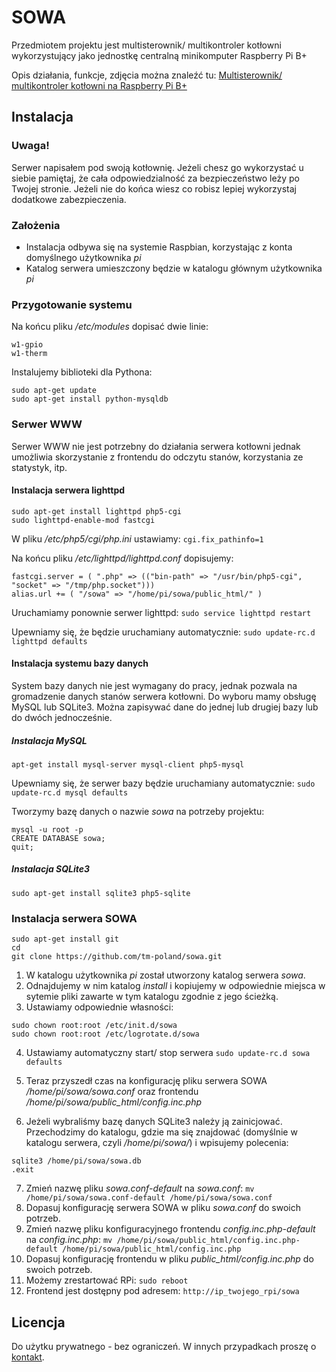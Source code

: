 # SOWA
Przedmiotem projektu jest multisterownik/ multikontroler kotłowni wykorzystujący jako jednostkę centralną minikomputer Raspberry Pi B+

Opis działania, funkcje, zdjęcia można znaleźć tu: [Multisterownik/ multikontroler kotłowni na Raspberry Pi B+](http://www.elektroda.pl/rtvforum/topic2962538.html)

## Instalacja
### Uwaga!
Serwer napisałem pod swoją kotłownię. Jeżeli chesz go wykorzystać u siebie pamiętaj, że cała odpowiedzialność za bezpieczeństwo leży po Twojej stronie. Jeżeli nie do końca wiesz co robisz lepiej wykorzystaj dodatkowe zabezpieczenia. 

### Założenia
* Instalacja odbywa się na systemie Raspbian, korzystając z konta domyślnego użytkownika *pi*
* Katalog serwera umieszczony będzie w katalogu głównym użytkownika *pi*

### Przygotowanie systemu
Na końcu pliku */etc/modules* dopisać dwie linie:
```
w1-gpio
w1-therm
```

Instalujemy biblioteki dla Pythona:
```
sudo apt-get update
sudo apt-get install python-mysqldb
```

### Serwer WWW
Serwer WWW nie jest potrzebny do działania serwera kotłowni jednak umożliwia skorzystanie z frontendu do odczytu stanów, korzystania ze statystyk, itp.

#### Instalacja serwera lighttpd
```
sudo apt-get install lighttpd php5-cgi
sudo lighttpd-enable-mod fastcgi
```
W pliku */etc/php5/cgi/php.ini* ustawiamy:
`cgi.fix_pathinfo=1`

Na końcu pliku */etc/lighttpd/lighttpd.conf* dopisujemy: 
```
fastcgi.server = ( ".php" => (("bin-path" => "/usr/bin/php5-cgi", "socket" => "/tmp/php.socket")))
alias.url += ( "/sowa" => "/home/pi/sowa/public_html/" )
```
Uruchamiamy ponownie serwer lighttpd:
`sudo service lighttpd restart`

Upewniamy się, że będzie uruchamiany automatycznie:
`sudo update-rc.d lighttpd defaults`

#### Instalacja systemu bazy danych
System bazy danych nie jest wymagany do pracy, jednak pozwala na gromadzenie danych stanów serwera kotłowni. Do wyboru mamy obsługę MySQL lub SQLite3. Można zapisywać dane do jednej lub drugiej bazy lub do dwóch jednocześnie.

##### Instalacja MySQL
`apt-get install mysql-server mysql-client php5-mysql`

Upewniamy się, że serwer bazy będzie uruchamiany automatycznie:
`sudo update-rc.d mysql defaults`

Tworzymy bazę danych o nazwie *sowa* na potrzeby projektu:
```
mysql -u root -p
CREATE DATABASE sowa;
quit;
```

##### Instalacja SQLite3
`sudo apt-get install sqlite3 php5-sqlite`

### Instalacja serwera SOWA
```
sudo apt-get install git
cd
git clone https://github.com/tm-poland/sowa.git 
```
1. W katalogu użytkownika *pi* został utworzony katalog serwera *sowa*.
2. Odnajdujemy w nim katalog *install* i kopiujemy w odpowiednie miejsca w sytemie pliki zawarte w tym katalogu zgodnie z jego ścieżką.
3. Ustawiamy odpowiednie własności:
```
sudo chown root:root /etc/init.d/sowa
sudo chown root:root /etc/logrotate.d/sowa
```
4. Ustawiamy automatyczny start/ stop serwera
`sudo update-rc.d sowa defaults`

5. Teraz przyszedł czas na konfigurację pliku serwera SOWA */home/pi/sowa/sowa.conf* oraz frontendu */home/pi/sowa/public_html/config.inc.php*

6. Jeżeli wybraliśmy bazę danych SQLite3 należy ją zainicjować. Przechodzimy do katalogu, gdzie ma się znajdować (domyślnie w katalogu serwera, czyli */home/pi/sowa/*) i wpisujemy polecenia:
```
sqlite3 /home/pi/sowa/sowa.db
.exit
```
7. Zmień nazwę pliku *sowa.conf-default* na *sowa.conf*:
`mv /home/pi/sowa/sowa.conf-default /home/pi/sowa/sowa.conf`
8. Dopasuj konfigurację serwera SOWA w pliku *sowa.conf* do swoich potrzeb.
9. Zmień nazwę pliku konfiguracyjnego frontendu *config.inc.php-default* na *config.inc.php*:
`mv /home/pi/sowa/public_html/config.inc.php-default /home/pi/sowa/public_html/config.inc.php`
10. Dopasuj konfigurację frontendu w pliku *public_html/config.inc.php* do swoich potrzeb.
11. Możemy zrestartować RPi: `sudo reboot`
12. Frontend jest dostępny pod adresem: `http://ip_twojego_rpi/sowa`

## Licencja
Do użytku prywatnego - bez ograniczeń. W innych przypadkach proszę o [kontakt](https://github.com/tm-poland).
